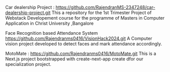 Car dealership Project : https://github.com/RajendranMS-2347248/car-dealership-project.git
    This a repository for the 1st Trimester Project of Webstack Developement course for the programme 
    of Masters in Computer Application in Christ University ,Bangalore


Face Recognition based Attendance System https://github.com/Rajendranms0416/VisionHack2024.git
    A Computer vision project developed to detect faces and mark attendance accordingly.


MotoMate : https://github.com/Rajendranms0416/MotoMate.git
    This is a Next.js project bootstrapped with create-next-app create dfor our specialization project.
